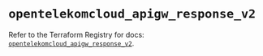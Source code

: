 # `opentelekomcloud_apigw_response_v2`

Refer to the Terraform Registry for docs: [`opentelekomcloud_apigw_response_v2`](https://registry.terraform.io/providers/opentelekomcloud/opentelekomcloud/1.36.20/docs/resources/apigw_response_v2).
